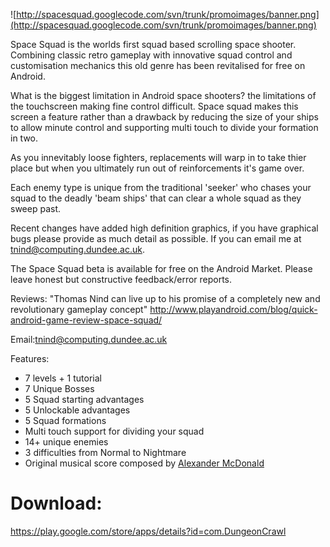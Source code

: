 ![http://spacesquad.googlecode.com/svn/trunk/promoimages/banner.png](http://spacesquad.googlecode.com/svn/trunk/promoimages/banner.png)

Space Squad is the worlds first squad based scrolling space shooter. Combining classic retro gameplay with innovative squad control and customisation mechanics this old genre has been revitalised for free on Android.

What is the biggest limitation in Android space shooters? the limitations of the touchscreen making fine control difficult.  Space squad makes this screen a feature rather than a drawback by reducing the size of your ships to allow minute control and supporting multi touch to divide your formation in two.

As you innevitably loose fighters, replacements will warp in to take thier place but when you ultimately run out of reinforcements it's game over.

Each enemy type is unique from the traditional 'seeker' who chases your squad to the deadly 'beam ships' that can clear a whole squad as they sweep past.

Recent changes have added high definition graphics, if you have graphical bugs please provide as much detail as possible.  If you can email me at tnind@computing.dundee.ac.uk.

The Space Squad beta is available for free on the Android Market.  Please leave honest but constructive feedback/error reports.

Reviews:
"Thomas Nind can live up to his promise of a completely new and revolutionary gameplay concept"
http://www.playandroid.com/blog/quick-android-game-review-space-squad/

Email:tnind@computing.dundee.ac.uk

Features:
  * 7 levels + 1 tutorial
  * 7 Unique Bosses
  * 5 Squad starting advantages
  * 5 Unlockable advantages
  * 5 Squad formations
  * Multi touch support for dividing your squad
  * 14+ unique enemies
  * 3 difficulties from Normal to Nightmare
  * Original musical score composed by [Alexander McDonald](http://www.facebook.com/mechalith)

# Download: #
https://play.google.com/store/apps/details?id=com.DungeonCrawl